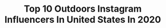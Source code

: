 ---
title: Top 10 Outdoors Instagram Influencers In United States In 2020
description: >-
  Find top outdoors Instagram influencers in United States in 2020. Most popular hashtags: #quarantine #earthday #archery #selfquarantine.
platform: Instagram
profiles:
  - username: "kikithegypsy"
    fullname: >-
      ᴷᴱᴸᴸᵞ ☾ᴷ ᴵ ᴷ ᴵ
    location: "United States"
    followers: 16284
    engagement: 931
    commentsToLikes: 0.193553
    id: ck55pithaani60i11fcc9jw99
    verified: false
    hashtags: "#paddleboard, #staysafe, #win, #marinecollagen"
  - username: "breeannalasher"
    fullname: >-
      Elopement Photographer
    location: "United States"
    followers: 51204
    engagement: 604
    commentsToLikes: 0.058621
    id: ck15sdur8ciaq0i196vsgwp5w
    verified: false
    hashtags: "#wildandcrazy, #snoqualmiefalls, #europe, #pnwelopement"
  - username: "trout_in_the_valley"
    fullname: >-
      Hook Em' And Cook Em'
    location: "United States"
    followers: 9301
    engagement: 1153
    commentsToLikes: 0.106815
    id: ck6tzs7i7bjt80j71u8rqddde
    verified: false
    hashtags: "#smokedfoods, #goodtimes, #fishpa, #hunter"
  - username: "outdoors_weekly_"
    fullname: >-
      Bryce Nachtwey
    location: "United States"
    followers: 11511
    engagement: 964
    commentsToLikes: 0.087981
    id: ck8wghfpehddb0j78uvlnbjul
    verified: false
    hashtags: ""
  - username: "crystalinthecountry"
    fullname: >-
      Crystal 🌻 Country Lifestyle
    location: "United States"
    followers: 24251
    engagement: 548
    commentsToLikes: 0.061539
    id: ck15uun8col7t0i19wlroseq1
    verified: false
    hashtags: "#goodnews, #countrylife, #archery, #dessert"
  - username: "kristenmayx"
    fullname: >-
      Kristen May
    location: "United States"
    followers: 25042
    engagement: 474
    commentsToLikes: 0.065652
    id: ck13cu90i26t70i19v6wqpd3s
    verified: false
    hashtags: "#rtic, #beflorahealthy, #earthbornday, #loveyourpetloveyourplanet"
  - username: "maggiejo_outdoors"
    fullname: >-
      Maggie Carsello
    location: "United States"
    followers: 24925
    engagement: 872
    commentsToLikes: 0.033489
    id: ck0w0rroefps60i19s70k9m3j
    verified: false
    hashtags: "#raiseyourbass, #netfishandchill, #doublefisting, #cheers"
  - username: "craftybeermaven"
    fullname: >-
      Mik
    location: "United States"
    followers: 37599
    engagement: 343
    commentsToLikes: 0.056288
    id: ck6u39gyqwi5j0j715t35wgar
    verified: false
    hashtags: "#baseball, #coviddatenight, #cosplay, #beershare"
  - username: "baileygriffis"
    fullname: >-
      Bailey Griffis
    location: "United States"
    followers: 47019
    engagement: 1455
    commentsToLikes: 0.021223
    id: ckaoxmtw1dxhq0i78mib2pnwv
    verified: false
    hashtags: "#buthappy, #mahitacos, #imexcited, #snook"
  - username: "sarah_allthingsoutdoors"
    fullname: >-
      S A R A H️️
    location: "United States"
    followers: 42267
    engagement: 509
    commentsToLikes: 0.053467
    id: ck0vvwfj1r2lr0i19i5dtm7ug
    verified: false
    hashtags: "#newkitday, #selfquarantine, #mondaymotivation, #takeadeepbreath"
---